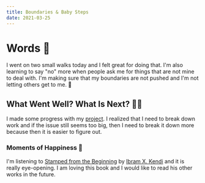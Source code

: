 ```yaml
---
title: Boundaries & Baby Steps
date: 2021-03-25
---
```

# Words 📄

I went on two small walks today and I felt great for doing that. I'm also learning to say "no" more when people ask me for things that are not mine to deal with. I'm making sure that my boundaries are not pushed and I'm not letting others get to me. 🤗

## What Went Well? What Is Next? 🦸‍♀️

I made some progress with my [project](https://github.com/TanyaSelvog/wellness-app). I realized that I need to break down work and if the issue still seems too big, then I need to break it down more because then it is easier to figure out. 

### Moments of Happiness 🥰

I'm listening to [Stamped from the Beginning](https://www.ibramxkendi.com/stamped) by [Ibram X. Kendi](https://www.ibramxkendi.com) and it is really eye-opening. I am loving this book and I would like to read his other works in the future. 